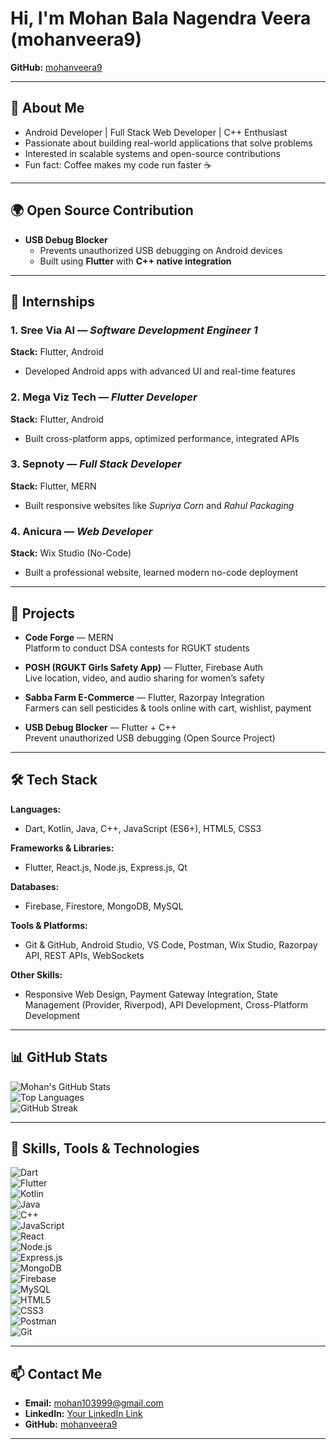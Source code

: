 # Hi, I'm Mohan Bala Nagendra Veera (mohanveera9)  
**GitHub:** [mohanveera9](https://github.com/mohanveera9)  

---

## 👤 About Me  
- Android Developer | Full Stack Web Developer | C++ Enthusiast  
- Passionate about building real-world applications that solve problems  
- Interested in scalable systems and open-source contributions  
- Fun fact: Coffee makes my code run faster ☕  

---

## 🌍 Open Source Contribution  
- **USB Debug Blocker**  
  - Prevents unauthorized USB debugging on Android devices  
  - Built using **Flutter** with **C++ native integration**  

---

## 💼 Internships  

### 1. Sree Via AI — *Software Development Engineer 1*  
**Stack:** Flutter, Android  
- Developed Android apps with advanced UI and real-time features  

### 2. Mega Viz Tech — *Flutter Developer*  
**Stack:** Flutter, Android  
- Built cross-platform apps, optimized performance, integrated APIs  

### 3. Sepnoty — *Full Stack Developer*  
**Stack:** Flutter, MERN  
- Built responsive websites like *Supriya Corn* and *Rahul Packaging*  

### 4. Anicura — *Web Developer*  
**Stack:** Wix Studio (No-Code)  
- Built a professional website, learned modern no-code deployment  

---

## 📂 Projects  

- **Code Forge** — MERN  
  Platform to conduct DSA contests for RGUKT students  

- **POSH (RGUKT Girls Safety App)** — Flutter, Firebase Auth  
  Live location, video, and audio sharing for women’s safety  

- **Sabba Farm E-Commerce** — Flutter, Razorpay Integration  
  Farmers can sell pesticides & tools online with cart, wishlist, payment  

- **USB Debug Blocker** — Flutter + C++  
  Prevent unauthorized USB debugging (Open Source Project)  

---

## 🛠 Tech Stack  

**Languages:**  
- Dart, Kotlin, Java, C++, JavaScript (ES6+), HTML5, CSS3  

**Frameworks & Libraries:**  
- Flutter, React.js, Node.js, Express.js, Qt  

**Databases:**  
- Firebase, Firestore, MongoDB, MySQL  

**Tools & Platforms:**  
- Git & GitHub, Android Studio, VS Code, Postman, Wix Studio, Razorpay API, REST APIs, WebSockets  

**Other Skills:**  
- Responsive Web Design, Payment Gateway Integration, State Management (Provider, Riverpod), API Development, Cross-Platform Development  

---

## 📊 GitHub Stats  

![Mohan's GitHub Stats](https://github-readme-stats.vercel.app/api?username=mohanveera9&show_icons=true&theme=tokyonight)  
![Top Languages](https://github-readme-stats.vercel.app/api/top-langs/?username=mohanveera9&layout=compact&theme=tokyonight)  
![GitHub Streak](https://streak-stats.demolab.com?user=mohanveera9&theme=tokyonight)  

---
## 🚀 Skills, Tools & Technologies  

![Dart](https://img.shields.io/badge/Dart-0175C2?style=for-the-badge&logo=dart&logoColor=white)  
![Flutter](https://img.shields.io/badge/Flutter-02569B?style=for-the-badge&logo=flutter&logoColor=white)  
![Kotlin](https://img.shields.io/badge/Kotlin-7F52FF?style=for-the-badge&logo=kotlin&logoColor=white)  
![Java](https://img.shields.io/badge/Java-ED8B00?style=for-the-badge&logo=openjdk&logoColor=white)  
![C++](https://img.shields.io/badge/C++-00599C?style=for-the-badge&logo=cplusplus&logoColor=white)  
![JavaScript](https://img.shields.io/badge/JavaScript-F7DF1E?style=for-the-badge&logo=javascript&logoColor=black)  
![React](https://img.shields.io/badge/React-20232A?style=for-the-badge&logo=react&logoColor=61DAFB)  
![Node.js](https://img.shields.io/badge/Node.js-339933?style=for-the-badge&logo=node-dot-js&logoColor=white)  
![Express.js](https://img.shields.io/badge/Express.js-000000?style=for-the-badge&logo=express&logoColor=white)  
![MongoDB](https://img.shields.io/badge/MongoDB-4EA94B?style=for-the-badge&logo=mongodb&logoColor=white)  
![Firebase](https://img.shields.io/badge/Firebase-FFCA28?style=for-the-badge&logo=firebase&logoColor=black)  
![MySQL](https://img.shields.io/badge/MySQL-005C84?style=for-the-badge&logo=mysql&logoColor=white)  
![HTML5](https://img.shields.io/badge/HTML5-E34F26?style=for-the-badge&logo=html5&logoColor=white)  
![CSS3](https://img.shields.io/badge/CSS3-1572B6?style=for-the-badge&logo=css3&logoColor=white)  
![Postman](https://img.shields.io/badge/Postman-FF6C37?style=for-the-badge&logo=postman&logoColor=white)  
![Git](https://img.shields.io/badge/Git-F05032?style=for-the-badge&logo=git&logoColor=white)  

---

## 📫 Contact Me  

- **Email:** mohan103999@gmail.com  
- **LinkedIn:** [Your LinkedIn Link]([https://www.linkedin.com/in/YOUR-LINKEDIN](https://www.linkedin.com/in/mohan-bala-nagendra-veera?utm_source=share&utm_campaign=share_via&utm_content=profile&utm_medium=android_app))  
- **GitHub:** [mohanveera9](https://github.com/mohanveera9)  

---
